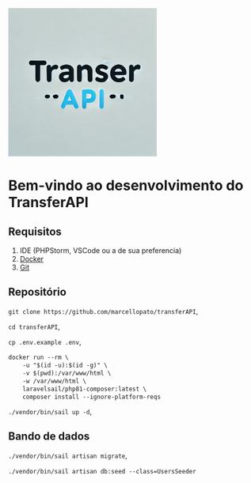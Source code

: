 <img src="https://github.com/marcellopato/TransferAPI/blob/main/public/images/transferAPI.png" style="width: 300px;">

# Bem-vindo ao desenvolvimento do TransferAPI

## Requisitos
1.  IDE (PHPStorm, VSCode ou a de sua preferencia)
3.  [Docker](https://docs.docker.com/engine/install/ubuntu/ "https://docs.docker.com/engine/install/ubuntu/")
4.  [Git](https://git-scm.com/book/pt-br/v2/Come%C3%A7ando-Instalando-o-Git "https://git-scm.com/book/pt-br/v2/Come%C3%A7ando-Instalando-o-Git")

## Repositório

`git clone https://github.com/marcellopato/transferAPI`,

`cd transferAPI`,

`cp .env.example .env`,

```
docker run --rm \
    -u "$(id -u):$(id -g)" \
    -v $(pwd):/var/www/html \
    -w /var/www/html \
    laravelsail/php81-composer:latest \
    composer install --ignore-platform-reqs
```
`./vendor/bin/sail up -d`,

## Bando de dados

`./vendor/bin/sail artisan migrate`,

`./vendor/bin/sail artisan db:seed --class=UsersSeeder`

